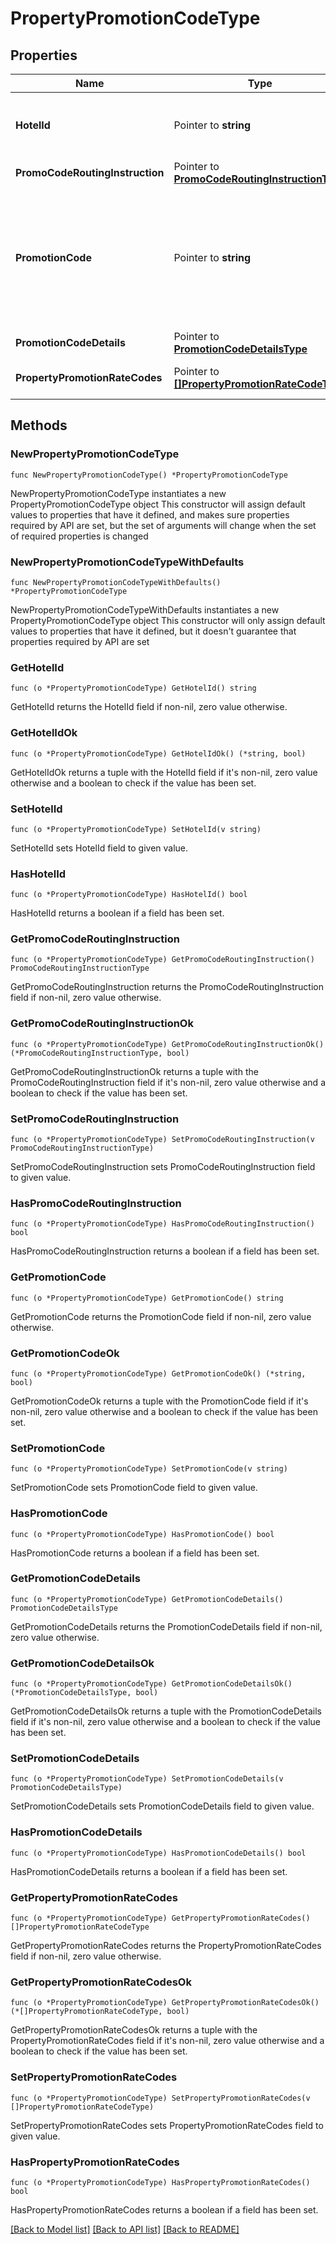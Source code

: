 # PropertyPromotionCodeType

## Properties

Name | Type | Description | Notes
------------ | ------------- | ------------- | -------------
**HotelId** | Pointer to **string** | Hotel code the property promotion code belongs to. | [optional] 
**PromoCodeRoutingInstruction** | Pointer to [**PromoCodeRoutingInstructionType**](PromoCodeRoutingInstructionType.md) |  | [optional] 
**PromotionCode** | Pointer to **string** | An alphanumeric code for the promotion. This code may not be changed once the promotion code is saved. | [optional] 
**PromotionCodeDetails** | Pointer to [**PromotionCodeDetailsType**](PromotionCodeDetailsType.md) |  | [optional] 
**PropertyPromotionRateCodes** | Pointer to [**[]PropertyPromotionRateCodeType**](PropertyPromotionRateCodeType.md) | List of Promotion Rate Code | [optional] 

## Methods

### NewPropertyPromotionCodeType

`func NewPropertyPromotionCodeType() *PropertyPromotionCodeType`

NewPropertyPromotionCodeType instantiates a new PropertyPromotionCodeType object
This constructor will assign default values to properties that have it defined,
and makes sure properties required by API are set, but the set of arguments
will change when the set of required properties is changed

### NewPropertyPromotionCodeTypeWithDefaults

`func NewPropertyPromotionCodeTypeWithDefaults() *PropertyPromotionCodeType`

NewPropertyPromotionCodeTypeWithDefaults instantiates a new PropertyPromotionCodeType object
This constructor will only assign default values to properties that have it defined,
but it doesn't guarantee that properties required by API are set

### GetHotelId

`func (o *PropertyPromotionCodeType) GetHotelId() string`

GetHotelId returns the HotelId field if non-nil, zero value otherwise.

### GetHotelIdOk

`func (o *PropertyPromotionCodeType) GetHotelIdOk() (*string, bool)`

GetHotelIdOk returns a tuple with the HotelId field if it's non-nil, zero value otherwise
and a boolean to check if the value has been set.

### SetHotelId

`func (o *PropertyPromotionCodeType) SetHotelId(v string)`

SetHotelId sets HotelId field to given value.

### HasHotelId

`func (o *PropertyPromotionCodeType) HasHotelId() bool`

HasHotelId returns a boolean if a field has been set.

### GetPromoCodeRoutingInstruction

`func (o *PropertyPromotionCodeType) GetPromoCodeRoutingInstruction() PromoCodeRoutingInstructionType`

GetPromoCodeRoutingInstruction returns the PromoCodeRoutingInstruction field if non-nil, zero value otherwise.

### GetPromoCodeRoutingInstructionOk

`func (o *PropertyPromotionCodeType) GetPromoCodeRoutingInstructionOk() (*PromoCodeRoutingInstructionType, bool)`

GetPromoCodeRoutingInstructionOk returns a tuple with the PromoCodeRoutingInstruction field if it's non-nil, zero value otherwise
and a boolean to check if the value has been set.

### SetPromoCodeRoutingInstruction

`func (o *PropertyPromotionCodeType) SetPromoCodeRoutingInstruction(v PromoCodeRoutingInstructionType)`

SetPromoCodeRoutingInstruction sets PromoCodeRoutingInstruction field to given value.

### HasPromoCodeRoutingInstruction

`func (o *PropertyPromotionCodeType) HasPromoCodeRoutingInstruction() bool`

HasPromoCodeRoutingInstruction returns a boolean if a field has been set.

### GetPromotionCode

`func (o *PropertyPromotionCodeType) GetPromotionCode() string`

GetPromotionCode returns the PromotionCode field if non-nil, zero value otherwise.

### GetPromotionCodeOk

`func (o *PropertyPromotionCodeType) GetPromotionCodeOk() (*string, bool)`

GetPromotionCodeOk returns a tuple with the PromotionCode field if it's non-nil, zero value otherwise
and a boolean to check if the value has been set.

### SetPromotionCode

`func (o *PropertyPromotionCodeType) SetPromotionCode(v string)`

SetPromotionCode sets PromotionCode field to given value.

### HasPromotionCode

`func (o *PropertyPromotionCodeType) HasPromotionCode() bool`

HasPromotionCode returns a boolean if a field has been set.

### GetPromotionCodeDetails

`func (o *PropertyPromotionCodeType) GetPromotionCodeDetails() PromotionCodeDetailsType`

GetPromotionCodeDetails returns the PromotionCodeDetails field if non-nil, zero value otherwise.

### GetPromotionCodeDetailsOk

`func (o *PropertyPromotionCodeType) GetPromotionCodeDetailsOk() (*PromotionCodeDetailsType, bool)`

GetPromotionCodeDetailsOk returns a tuple with the PromotionCodeDetails field if it's non-nil, zero value otherwise
and a boolean to check if the value has been set.

### SetPromotionCodeDetails

`func (o *PropertyPromotionCodeType) SetPromotionCodeDetails(v PromotionCodeDetailsType)`

SetPromotionCodeDetails sets PromotionCodeDetails field to given value.

### HasPromotionCodeDetails

`func (o *PropertyPromotionCodeType) HasPromotionCodeDetails() bool`

HasPromotionCodeDetails returns a boolean if a field has been set.

### GetPropertyPromotionRateCodes

`func (o *PropertyPromotionCodeType) GetPropertyPromotionRateCodes() []PropertyPromotionRateCodeType`

GetPropertyPromotionRateCodes returns the PropertyPromotionRateCodes field if non-nil, zero value otherwise.

### GetPropertyPromotionRateCodesOk

`func (o *PropertyPromotionCodeType) GetPropertyPromotionRateCodesOk() (*[]PropertyPromotionRateCodeType, bool)`

GetPropertyPromotionRateCodesOk returns a tuple with the PropertyPromotionRateCodes field if it's non-nil, zero value otherwise
and a boolean to check if the value has been set.

### SetPropertyPromotionRateCodes

`func (o *PropertyPromotionCodeType) SetPropertyPromotionRateCodes(v []PropertyPromotionRateCodeType)`

SetPropertyPromotionRateCodes sets PropertyPromotionRateCodes field to given value.

### HasPropertyPromotionRateCodes

`func (o *PropertyPromotionCodeType) HasPropertyPromotionRateCodes() bool`

HasPropertyPromotionRateCodes returns a boolean if a field has been set.


[[Back to Model list]](../README.md#documentation-for-models) [[Back to API list]](../README.md#documentation-for-api-endpoints) [[Back to README]](../README.md)


